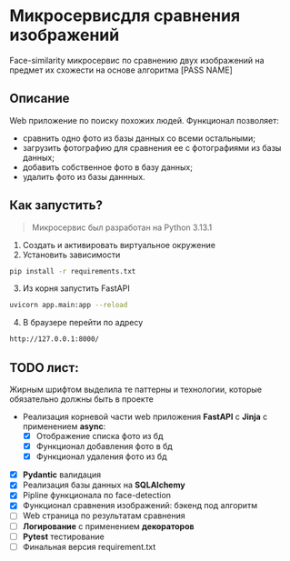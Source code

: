 # Микросервисдля сравнения изображений

Face-similarity микросервис по сравнению двух изображений на предмет их схожести на основе алгоритма [PASS NAME]


## Описание
Web приложение по поиску похожих людей. Функционал позволяет:
- сравнить одно фото из базы данных со всеми остальными;
- загрузить фотографию для сравнения ее с фотографиями из базы данных;
- добавить собственное фото в базу данных;
- удалить фото из базы даннных.


## Как запустить?

> Микросервис был разработан на Python 3.13.1

1. Создать и активировать виртуальное окружение
2. Установить зависимости
```bash
pip install -r requirements.txt
```
3. Из корня запустить FastAPI
```bash
uvicorn app.main:app --reload
```
4. В браузере перейти по адресу
```bash
http://127.0.0.1:8000/
```


## TODO лист:
Жирным шрифтом выделила те паттерны и технологии, которые обязательно должны быть в проекте
- Реализация корневой части web приложения **FastAPI** c **Jinja** с применением **async**:
    - [x] Отображение списка фото из бд
    - [x] Функционал добавления фото в бд
    - [x] Функционал удаления фото из бд
- [x] **Pydantic** валидация
- [x] Реализация базы данных на **SQLAlchemy**
- [x] Pipline функционала по face-detection
- [x] Функционал сравнения изображений: бэкенд под алгоритм
- [ ] Web страница по результатам сравнения
- [ ] **Логирование** с применением **декораторов**
- [ ] **Pytest** тестирование
- [ ] Финальная версия requirement.txt
